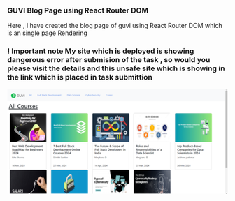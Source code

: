### GUVI Blog Page using React Router DOM ###
Here , I have created the blog page of guvi using React Router DOM which is an single page Rendering   

### ! Important note My site which is deployed is showing dangerous error after submision of the task , so would you please visit the details and this unsafe site which is showing in the link which is placed in task submittion
![alt text](2024-05-20.png)